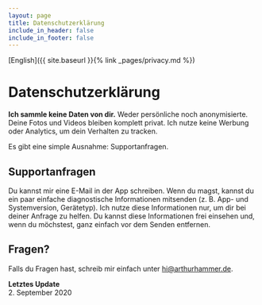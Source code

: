 ```yaml
---
layout: page
title: Datenschutzerklärung
include_in_header: false
include_in_footer: false
---
```


[English]({{ site.baseurl }}{% link _pages/privacy.md %})

# Datenschutzerklärung

**Ich sammle  keine Daten von dir.** Weder persönliche noch anonymisierte. Deine Fotos und Videos bleiben komplett privat. Ich nutze keine Werbung oder Analytics, um dein Verhalten zu tracken.

Es gibt eine simple Ausnahme: Supportanfragen.

## Supportanfragen

Du kannst mir eine E-Mail in der App schreiben. Wenn du magst, kannst du ein paar einfache diagnostische Informationen mitsenden (z. B. App- und Systemversion, Gerätetyp). Ich nutze diese Informationen nur, um dir bei deiner Anfrage zu helfen. Du kannst diese Informationen frei einsehen und, wenn du möchstest, ganz einfach vor dem Senden entfernen.

## Fragen?

Falls du Fragen hast, schreib mir einfach unter [hi@arthurhammer.de](mailto:hi@arthurhammer.de).

**Letztes Update**<br>
2\. September 2020